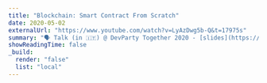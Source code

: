 ```yaml
---
title: "Blockchain: Smart Contract From Scratch"
date: 2020-05-02
externalUrl: "https://www.youtube.com/watch?v=LyAzDwg5b-Q&t=17975s"
summary: "🗣 Talk (in 🇮🇹) @ DevParty Together 2020 - [slides](https://speakerdeck.com/lcorbucci/gdgdevparty). <br /> In this talk, we show how to develop an Ethereum Smart Contract using Solidity and how to interact with it through a web application written in React."
showReadingTime: false
_build:
  render: "false"
  list: "local"
---
```

